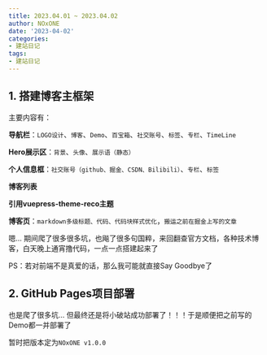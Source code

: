 ```yaml
---
title: 2023.04.01 ~ 2023.04.02
author: NOxONE
date: '2023-04-02'
categories:
- 建站日记
tags:
- 建站日记
---
```

## 1. 搭建博客主框架
主要内容有：

**导航栏**：`LOGO设计`、`博客`、`Demo`、`百宝箱`、`社交账号`、`标签`、`专栏`、`TimeLine`

**Hero展示区**：`背景`、`头像`、`展示语（静态）`

**个人信息框**：`社交账号（github、掘金、CSDN、Bilibili）`、`专栏`、`标签`

**博客列表**

**引用vuepress-theme-reco主题**

**博客页**：`markdown多级标题、代码、代码块样式优化`，`搬运之前在掘金上写的文章`

嗯... 期间爬了很多很多坑，也飚了很多句国粹，来回翻查官方文档，各种技术博客，白天晚上通宵撸代码，一点一点搭建起来了

PS：若对前端不是真爱的话，那么我可能就直接Say Goodbye了

## 2. GitHub Pages项目部署

也是爬了很多坑... 但最终还是将小破站成功部署了！！！于是顺便把之前写的Demo都一并部署了

暂时把版本定为`NOxONE v1.0.0`